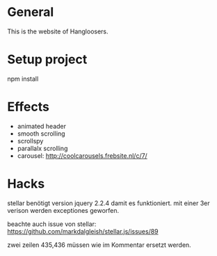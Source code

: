 # General

This is the website of Hangloosers.

# Setup project

npm install

# Effects

* animated header
* smooth scrolling
* scrollspy
* parallalx scrolling
* carousel: http://coolcarousels.frebsite.nl/c/7/

# Hacks

stellar benötigt version jquery 2.2.4 damit es funktioniert. mit einer 3er verison werden exceptiones geworfen.

beachte auch issue von stellar: https://github.com/markdalgleish/stellar.js/issues/89

zwei zeilen 435,436 müssen wie im Kommentar ersetzt werden.